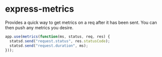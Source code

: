 # express-metrics

Provides a quick way to get metrics on a req after it has been sent. You can then push any metrics you desire.

```javascript
app.use(metrics(function(ms, status, req, res) {
  statsd.send("request.status", res.statusCode);
  statsd.send("request.duration", ms);
}));
```
